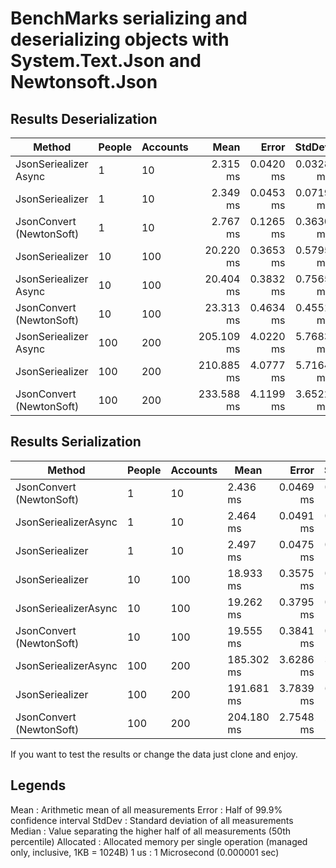 # BenchMarks serializing and deserializing objects with System.Text.Json and Newtonsoft.Json

## Results Deserialization


|                  Method | People | Accounts |       Mean |     Error |    StdDev |     Median |       Gen0 |      Gen1 |      Gen2 | Allocated |
|------------------------ |------- |--------- |-----------:|----------:|----------:|-----------:|-----------:|----------:|----------:|----------:|
|   JsonSeriealizer Async |      1 |       10 |   2.315 ms | 0.0420 ms | 0.0328 ms |   2.307 ms |   386.7188 |  167.9688 |         - |   2.34 MB |
|         JsonSeriealizer |      1 |       10 |   2.349 ms | 0.0453 ms | 0.0719 ms |   2.327 ms |   386.7188 |  164.0625 |         - |   2.33 MB |
|JsonConvert (NewtonSoft) |      1 |       10 |   2.767 ms | 0.1265 ms | 0.3630 ms |   2.648 ms |   390.6250 |  175.7813 |         - |   2.34 MB |
|         JsonSeriealizer |     10 |      100 |  20.220 ms | 0.3653 ms | 0.5795 ms |  20.031 ms |  2906.2500 |  750.0000 |  125.0000 |  17.24 MB |
|   JsonSeriealizer Async |     10 |      100 |  20.404 ms | 0.3832 ms | 0.7565 ms |  20.281 ms |  3031.2500 |  875.0000 |  187.5000 |  17.99 MB |
|JsonConvert (NewtonSoft) |     10 |      100 |  23.313 ms | 0.4634 ms | 0.4551 ms |  23.395 ms |  3156.2500 |  875.0000 |  218.7500 |   18.5 MB |
|   JsonSeriealizer Async |    100 |      200 | 205.109 ms | 4.0220 ms | 5.7683 ms | 203.751 ms | 31000.0000 | 7000.0000 | 2500.0000 | 188.33 MB |
|         JsonSeriealizer |    100 |      200 | 210.885 ms | 4.0777 ms | 5.7164 ms | 210.406 ms | 28000.0000 | 2333.3333 |  333.3333 | 175.21 MB |
|JsonConvert (NewtonSoft) |    100 |      200 | 233.588 ms | 4.1199 ms | 3.6522 ms | 234.059 ms | 31500.0000 | 6000.0000 | 1500.0000 | 199.87 MB |


## Results Serialization


|                   Method | People | Accounts |       Mean |     Error |    StdDev |       Gen0 |      Gen1 |      Gen2 | Allocated |
|------------------------- |------- |--------- |----------- |----------:|----------:|----------:|-----------:|----------:|----------:|
| JsonConvert (NewtonSoft) |      1 |       10 |   2.436 ms | 0.0469 ms | 0.0502 ms |   386.7188 |  167.9688 |         - |   2.33 MB |
|     JsonSeriealizerAsync |      1 |       10 |   2.464 ms | 0.0491 ms | 0.0459 ms |   386.7188 |  160.1563 |         - |   2.32 MB |
|          JsonSeriealizer |      1 |       10 |   2.497 ms | 0.0475 ms | 0.0467 ms |   386.7188 |  164.0625 |         - |   2.32 MB |
|          JsonSeriealizer |     10 |      100 |  18.933 ms | 0.3575 ms | 0.3825 ms |  2843.7500 |  750.0000 |   93.7500 |  16.91 MB |
|     JsonSeriealizerAsync |     10 |      100 |  19.262 ms | 0.3795 ms | 0.3898 ms |  2875.0000 |  687.5000 |   93.7500 |  17.04 MB |
| JsonConvert (NewtonSoft) |     10 |      100 |  19.555 ms | 0.3841 ms | 0.6311 ms |  2906.2500 |  687.5000 |   62.5000 |  17.46 MB |
|     JsonSeriealizerAsync |    100 |      200 | 185.302 ms | 3.6286 ms | 3.2167 ms | 28000.0000 | 3666.6667 | 1000.0000 |  169.8 MB |
|          JsonSeriealizer |    100 |      200 | 191.681 ms | 3.7839 ms | 6.5271 ms | 27333.3333 | 2333.3333 |  333.3333 | 168.57 MB |
| JsonConvert (NewtonSoft) |    100 |      200 | 204.180 ms | 2.7548 ms | 2.5768 ms | 29500.0000 | 4500.0000 | 1000.0000 | 179.41 MB |


If you want to test the results or change the data just clone and enjoy.


## Legends

Mean      : Arithmetic mean of all measurements
Error     : Half of 99.9% confidence interval
StdDev    : Standard deviation of all measurements
Median    : Value separating the higher half of all measurements (50th percentile)
Allocated : Allocated memory per single operation (managed only, inclusive, 1KB = 1024B)
1 us      : 1 Microsecond (0.000001 sec)

